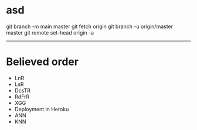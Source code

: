 # asd

git branch -m main master
git fetch origin
git branch -u origin/master master
git remote set-head origin -a

<hr>

# Believed order
<ul>
<li> LnR </li>
<li> LsR </li>
<li> DcsTR </li>
<li> RdFrR </li>
<li> XGG </li>
<li> Deployment in Heroku </li>
<li> ANN </li>
<li> KNN </li>
</ul>
